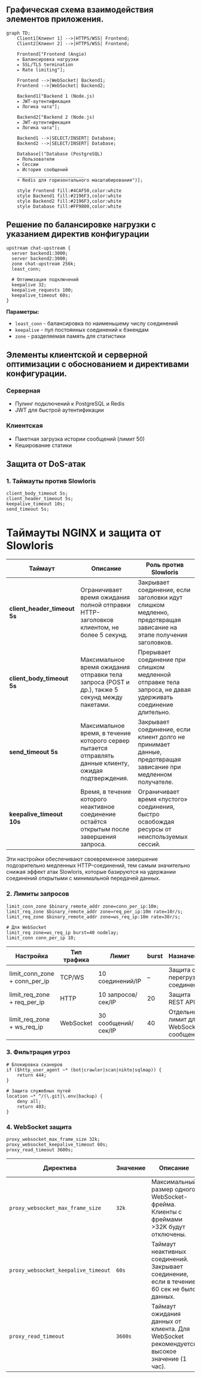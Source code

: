 ## Графическая схема взаимодействия элементов приложения.

```mermaid
graph TD;
    Client1[Клиент 1] -->|HTTPS/WSS| Frontend;
    Client2[Клиент 2] -->|HTTPS/WSS| Frontend;
    
    Frontend["Frontend (Angie)
    ▸ Балансировка нагрузки
    ▸ SSL/TLS termination
    ▸ Rate limiting"];
    
    Frontend -->|WebSocket| Backend1;
    Frontend -->|WebSocket| Backend2;
    
    Backend1["Backend 1 (Node.js)
    ▸ JWT-аутентификация
    ▸ Логика чата"];
    
    Backend2["Backend 2 (Node.js)
    ▸ JWT-аутентификация
    ▸ Логика чата"];
    
    Backend1 -->|SELECT/INSERT| Database;
    Backend2 -->|SELECT/INSERT| Database;
    
    Database[("Database (PostgreSQL)
    ▸ Пользователи
    ▸ Сессии
    ▸ История сообщений
    _________________________
    + Redis для горизонтального масштабирования")];
    
    style Frontend fill:#4CAF50,color:white
    style Backend1 fill:#2196F3,color:white
    style Backend2 fill:#2196F3,color:white
    style Database fill:#FF9800,color:white
```

## Решение по балансировке нагрузки с указанием директив конфигурации
```nginx
upstream chat-upstream {
  server backend1:3000;
  server backend2:3000;
  zone chat-upstream 256k;
  least_conn;

  # Оптимизация подключений
  keepalive 32;
  keepalive_requests 100;
  keepalive_timeout 60s;
}
```

**Параметры:**
- `least_conn` - балансировка по наименьшему числу соединений
- `keepalive` - пул постоянных соединений к бэкендам
- `zone` - разделяемая память для статистики

## Элементы клиентской и серверной оптимизации с обоснованием и директивами конфигурации.

### Серверная
- Пулинг подключений к PostgreSQL и Redis
- JWT для быстрой аутентификации

### Клиентская
- Пакетная загрузка истории сообщений (лимит 50)
- Кеширование статики

## Защита от DoS-атак

### 1. Таймауты против Slowloris
```nginx
client_body_timeout 5s;
client_header_timeout 5s;
keepalive_timeout 10s;
send_timeout 5s;
```
# Таймауты NGINX и защита от Slowloris

| Таймаут               | Описание                                                                                         | Роль против Slowloris                                                                                          |
|-----------------------|-------------------------------------------------------------------------------------------------|---------------------------------------------------------------------------------------------------------------|
| **client_header_timeout 5s** | Ограничивает время ожидания полной отправки HTTP-заголовков клиентом, не более 5 секунд.         | Закрывает соединение, если заголовки идут слишком медленно, предотвращая зависание на этапе получения заголовков. |
| **client_body_timeout 5s**   | Максимальное время ожидания отправки тела запроса (POST и др.), также 5 секунд между пакетами.  | Прерывает соединение при слишком медленной отправке тела запроса, не давая удерживать соединение длительно.   |
| **send_timeout 5s**          | Максимальное время, в течение которого сервер пытается отправлять данные клиенту, ожидая подтверждения. | Закрывает соединение, если клиент долго не принимает данные, предотвращая зависание при медленном получателе. |
| **keepalive_timeout 10s**   | Время, в течение которого неактивное соединение остаётся открытым после завершения запроса.     | Ограничивает время «пустого» соединения, быстро освобождая ресурсы от неиспользуемых сессий.                   |

Эти настройки обеспечивают своевременное завершение подозрительно медленных HTTP-соединений, тем самым значительно снижая эффект атак Slowloris, которые базируются на удержании соединений открытыми с минимальной передачей данных.


### 2. Лимиты запросов
```nginx
limit_conn_zone $binary_remote_addr zone=conn_per_ip:10m;
limit_req_zone $binary_remote_addr zone=req_per_ip:10m rate=10r/s;
limit_req_zone $binary_remote_addr zone=ws_req_ip:10m rate=30r/s;

# Для WebSocket
limit_req zone=ws_req_ip burst=40 nodelay;
limit_conn conn_per_ip 10;
```


| Настройка                     | Тип трафика   | Лимит             | burst | Назначение                      |
|------------------------------|---------------|-------------------|-------|--------------------------------|
| limit_conn_zone + conn_per_ip | TCP/WS        | 10 соединений/IP  | –     | Защита от перегрузки соединений |
| limit_req_zone + req_per_ip   | HTTP          | 10 запросов/сек/IP| 20    | Защита REST API                |
| limit_req_zone + ws_req_ip    | WebSocket     | 30 сообщений/сек/IP| 40    | Отдельный лимит для WebSocket-сообщений   |


### 3. Фильтрация угроз
```nginx
# Блокировка сканеров
if ($http_user_agent ~* (bot|crawler|scan|nikto|sqlmap)) {
    return 444;
}

# Защита служебных путей
location ~* ^/(\.git|\.env|backup) {
    deny all;
    return 403;
}
```

### 4. WebSocket защита
```nginx
proxy_websocket_max_frame_size 32k;
proxy_websocket_keepalive_timeout 60s;
proxy_read_timeout 3600s;
```
| Директива                          | Значение  | Описание                                                                                                                                 | Когда использовать                     |
|-------------------------------------|-----------|-----------------------------------------------------------------------------------------------------------------------------------------|----------------------------------------|
| `proxy_websocket_max_frame_size`    | `32k`     | Максимальный размер одного WebSocket-фрейма. Клиенты с фреймами >32K будут отключены.                                                    | При риске DDoS-атак большими фреймами. |
| `proxy_websocket_keepalive_timeout` | `60s`     | Таймаут неактивных соединений. Закрывает соединение, если в течение 60 сек не было данных.                                               | Для очистки "висящих" соединений.      |
| `proxy_read_timeout`                | `3600s`   | Таймаут ожидания данных от клиента. Для WebSocket рекомендуется высокое значение (1 час).                                                 | Для долгоживущих WS-соединений.        |


